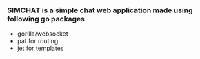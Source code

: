 ### SIMCHAT is a simple chat web application made using following go packages
- gorilla/websocket
- pat for routing
- jet for templates